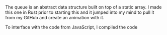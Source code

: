 
The queue is an abstract data structure built on top of a static array. I made this one in Rust prior to starting this and it jumped into my mind to pull it from my GitHub and create an animation with it.

To interface with the code from JavaScript, I compiled the code 
